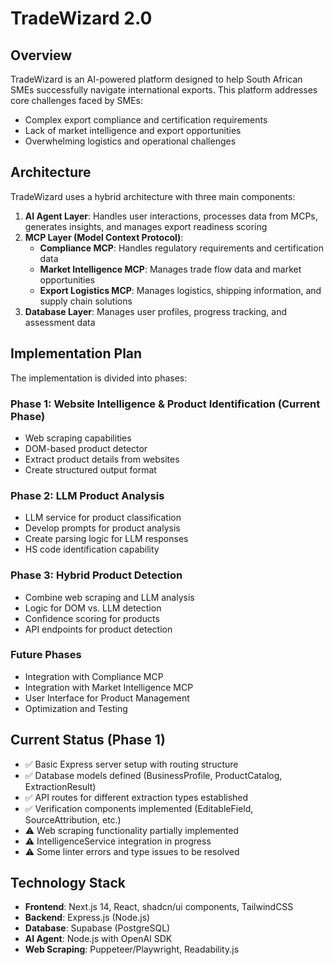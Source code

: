 # TradeWizard 2.0

## Overview

TradeWizard is an AI-powered platform designed to help South African SMEs successfully navigate international exports. This platform addresses core challenges faced by SMEs:

- Complex export compliance and certification requirements
- Lack of market intelligence and export opportunities
- Overwhelming logistics and operational challenges

## Architecture

TradeWizard uses a hybrid architecture with three main components:

1. **AI Agent Layer**: Handles user interactions, processes data from MCPs, generates insights, and manages export readiness scoring
2. **MCP Layer (Model Context Protocol)**:
   - **Compliance MCP**: Handles regulatory requirements and certification data
   - **Market Intelligence MCP**: Manages trade flow data and market opportunities
   - **Export Logistics MCP**: Manages logistics, shipping information, and supply chain solutions
3. **Database Layer**: Manages user profiles, progress tracking, and assessment data

## Implementation Plan

The implementation is divided into phases:

### Phase 1: Website Intelligence & Product Identification (Current Phase)
- Web scraping capabilities
- DOM-based product detector
- Extract product details from websites
- Create structured output format

### Phase 2: LLM Product Analysis
- LLM service for product classification
- Develop prompts for product analysis
- Create parsing logic for LLM responses
- HS code identification capability

### Phase 3: Hybrid Product Detection
- Combine web scraping and LLM analysis
- Logic for DOM vs. LLM detection
- Confidence scoring for products
- API endpoints for product detection

### Future Phases
- Integration with Compliance MCP
- Integration with Market Intelligence MCP
- User Interface for Product Management
- Optimization and Testing

## Current Status (Phase 1)

- ✅ Basic Express server setup with routing structure
- ✅ Database models defined (BusinessProfile, ProductCatalog, ExtractionResult)
- ✅ API routes for different extraction types established
- ✅ Verification components implemented (EditableField, SourceAttribution, etc.)
- ⚠️ Web scraping functionality partially implemented
- ⚠️ IntelligenceService integration in progress
- ⚠️ Some linter errors and type issues to be resolved

## Technology Stack

- **Frontend**: Next.js 14, React, shadcn/ui components, TailwindCSS
- **Backend**: Express.js (Node.js)
- **Database**: Supabase (PostgreSQL)
- **AI Agent**: Node.js with OpenAI SDK
- **Web Scraping**: Puppeteer/Playwright, Readability.js
